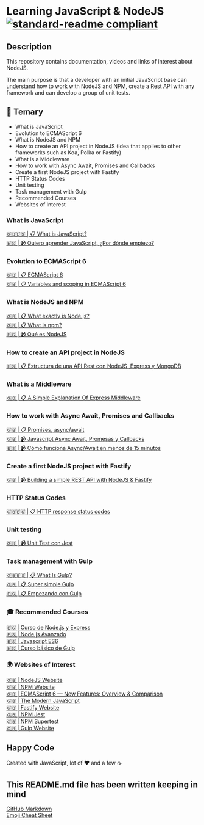 # Learning JavaScript & NodeJS [![standard-readme compliant](https://img.shields.io/badge/readme%20style-standard-brightgreen.svg?style=flat-square)](https://github.com/RichardLitt/standard-readme)

## Description

This repository contains documentation, videos and links of interest about NodeJS.

The main purpose is that a developer with an initial JavaScript base can understand how to work with NodeJS and NPM, create a Rest API with any framework and can develop a group of unit tests.

## 📖 Temary

* What is JavaScript
* Evolution to ECMAScript 6
* What is NodeJS and NPM
* How to create an API project in NodeJS (Idea that applies to other frameworks such as Koa, Polka or Fastify)
* What is a Middleware
* How to work with Async Await, Promises and Callbacks
* Create a first NodeJS project with Fastify
* HTTP Status Codes
* Unit testing
* Task management with Gulp
* Recommended Courses
* Websites of Interest

### What is JavaScript

[🇬🇧🇪🇸 | 📋 What is JavaScript?](https://developer.mozilla.org/en-US/docs/Learn/JavaScript/First_steps/What_is_JavaScript) \
[🇪🇸 | 📹 Quiero aprender JavaScript, ¿Por dónde empiezo?](https://www.youtube.com/watch?v=qTIfgRWGqbE)

### Evolution to ECMAScript 6

[🇬🇧 | 📋 ECMAScript 6](http://ccoenraets.github.io/es6-tutorial/) \
[🇬🇧 | 📋 Variables and scoping in ECMAScript 6](http://2ality.com/2015/02/es6-scoping.html)

### What is NodeJS and NPM

[🇬🇧 | 📋 What exactly is Node.js?](https://www.freecodecamp.org/news/what-exactly-is-node-js-ae36e97449f5/) \
[🇬🇧 | 📋 What is npm?](https://nodejs.org/en/knowledge/getting-started/npm/what-is-npm/) \
[🇪🇸 | 📹 Qué es NodeJS](https://www.youtube.com/watch?v=V17ozHd9ojI)

### How to create an API project in NodeJS

[🇪🇸 | 📋 Estructura de una API Rest con NodeJS, Express y MongoDB](https://medium.com/williambastidasblog/estructura-de-una-api-rest-con-nodejs-express-y-mongodb-cdd97637b18b)

### What is a Middleware

[🇬🇧 | 📋 A Simple Explanation Of Express Middleware](https://medium.com/@agoiabeladeyemi/a-simple-explanation-of-express-middleware-c68ea839f498)

### How to work with Async Await, Promises and Callbacks

[🇬🇧 | 📋 Promises, async/await](https://javascript.info/async/) \
[🇬🇧 | 📹 Javascript Async Await, Promesas y Callbacks](https://www.youtube.com/watch?v=Q3HtXuDEy5s) \
[🇪🇸 | 📹 Cómo funciona Async/Await en menos de 15 minutos](https://www.youtube.com/watch?v=u2axmPnxUoo)

### Create a first NodeJS project with Fastify

[🇬🇧 | 📹 Building a simple REST API with NodeJS & Fastify](https://www.youtube.com/watch?v=R-TwoJhNlho)

### HTTP Status Codes

[🇬🇧🇪🇸 | 📋 HTTP response status codes](https://developer.mozilla.org/en-US/docs/Web/HTTP/Status)

### Unit testing

[🇬🇧 | 📹 Unit Test con Jest](https://www.youtube.com/watch?v=mJnAtmTAP-U)

### Task management with Gulp

[🇬🇧🇪🇸 | 📋 What Is Gulp?](https://webdesign.tutsplus.com/tutorials/what-is-gulp--cms-30432) \
[🇬🇧 | 📋 Super simple Gulp](https://coder-coder.com/gulp-tutorial-beginners/) \
[🇪🇸 | 📋 Empezando con Gulp](https://riptutorial.com/es/gulp)

### 🎓 Recommended Courses

[🇪🇸 | Curso de Node.js y Express](https://openwebinars.net/cursos/nodejs/) \
[🇪🇸 | Node.js Avanzado](https://www.linkedin.com/learning/node-js-avanzado/el-universo-de-node-js) \
[🇪🇸 | Javascript ES6](https://www.youtube.com/watch?v=vEsWuxV18Yk&list=PLIddmSRJEJ0tYYrHQAAeTAmXzj36jxXoF) \
[🇪🇸 | Curso básico de Gulp](https://www.youtube.com/watch?v=tQY2ZIwCC18&list=PLROIqh_5RZeDf1LgliebPZ_0TAX-QA_xm)

### 🌍 Websites of Interest

[🇬🇧 | NodeJS Website](https://nodejs.org/) \
[🇬🇧 | NPM Website](https://www.npmjs.com/) \
[🇬🇧 | ECMAScript 6 — New Features: Overview & Comparison](http://es6-features.org/) \
[🇬🇧 | The Modern JavaScript](http://javascript.info/) \
[🇬🇧 | Fastify Website](https://www.fastify.io/) \
[🇬🇧 | NPM Jest](https://www.npmjs.com/package/jest) \
[🇬🇧 | NPM Supertest](https://www.npmjs.com/package/supertest) \
[🇬🇧 | Gulp Website](https://gulpjs.com/)

## Happy Code

Created with JavaScript, lot of ❤️ and a few ☕️

## This README.md file has been written keeping in mind

[GitHub Markdown](https://guides.github.com/features/mastering-markdown/) \
[Emoji Cheat Sheet](https://www.webfx.com/tools/emoji-cheat-sheet/)
